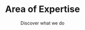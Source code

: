 ---
layout: expertise

lang: en
namespace: expertise
permalink: /en/expertise/

title: Area of Expertise
subtitle: Discover what we do

hero-image: /assets/img/jpg/1920/UTP-Ice.jpg
hero-style:

cat-header: "SF Tech has been active in the diving industry for over 10 years. Our aim is to produce the best quality and the most reliable drysuit we can."
  
categories:
 - text: Cold water
   link: "#coldwater"
 - text: Cave & Technical
   link: "#cave"

datas:
  - title: Cold water diving
    anchor: coldwater
    style: expertise-br
    image: /assets/img/jpg/1920/UTP-074.jpg
    description: '
    <p>Our team is diving all year round in Switzerland, and our equipment is made with warmth in mind. Specialized in cold water diving, our customers enjoy all kind of activities: recreational ice diving, commercial work, extreme expedition in the Poles, etc... Recently, multiple teams of explorators and researchers have been diving in the freezing waters of Antartica or Greenland with our products.</p>
    <p>SF Tech has been working with multiple explorators, in particular the teams of <a href="https://www.underthepole.com/">Under The Pole</a>, Laurent Ballesta with <a href="https://www.blancpain-ocean-commitment.com/gombessa-iii">Gombessa III Expedition</a> and the <a href="http://www.cnrs.fr/">CNRS</a> and many more.</p>'
    link:
  - title: Cave and Technical diving
    anchor: cave
    style: expertise-tl
    image: /assets/img/jpg/1920/sandra-0774.jpg
    description: '
    <p>All our drysuits are made with strength and reliablity in mind. From the start, the aim was to create a suit which could withstand the use and abuse of technical divers, and especially cave divers. With hard constraints during the dives, but even more on land in narrow passages on sharp rocks, multi-siphons dives are though. And the SF Tech drysuits are more than qualified for the job.</p>
    <p>With hundreds of divers around the world exploring cave and depth, it would be hard to choose which one to link, but have a look around and you will be surprised how many SF Tech are used for extreme dives!</p>'
---